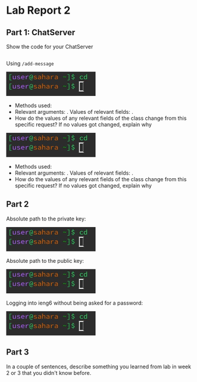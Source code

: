 # Lab Report 2
## Part 1: ChatServer
Show the code for your ChatServer
```

```
Using `/add-message`

![Image](cd-no-args.jpeg)
* Methods used:
* Relevant arguments: . Values of relevant fields: .
* How do the values of any relevant fields of the class change from this specific request? If no values got changed, explain why

![Image](cd-no-args.jpeg)
* Methods used:
* Relevant arguments: . Values of relevant fields: .
* How do the values of any relevant fields of the class change from this specific request? If no values got changed, explain why

## Part 2
Absolute path to the private key:

![Image](cd-no-args.jpeg)

Absolute path to the public key:

![Image](cd-no-args.jpeg)

Logging into ieng6 without being asked for a password:

![Image](cd-no-args.jpeg)

## Part 3
In a couple of sentences, describe something you learned from lab in week 2 or 3 that you didn't know before.
